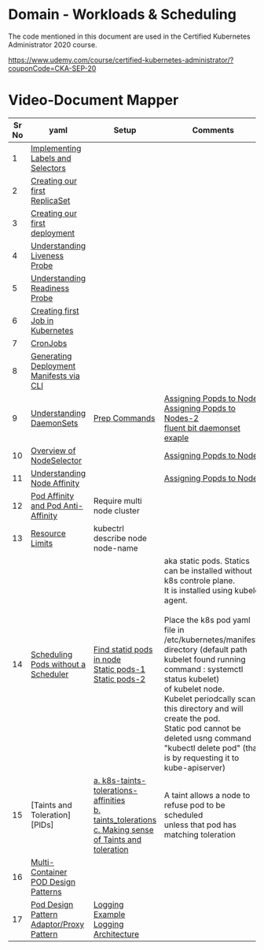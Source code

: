 # Domain - Workloads & Scheduling

The code mentioned in this document are used in the Certified Kubernetes Administrator 2020 course.

https://www.udemy.com/course/certified-kubernetes-administrator/?couponCode=CKA-SEP-20


# Video-Document Mapper

| Sr No | yaml  | Setup | Comments |
| ------ | ------ | ------ |------ |
| 1 | [Implementing Labels and Selectors][PlDa] |             |            |
| 2 | [Creating our first ReplicaSet][PlDb] |             |             |
| 3 | [Creating our first deployment][PlDc]|             |             |
| 4 | [Understanding Liveness Probe][PlDd] |             |             |
| 5 | [Understanding Readiness Probe][PlDe] |             |             |
| 6 | [Creating first Job in Kubernetes][PlDf] |             |             |
| 7 | [CronJobs][PlDg] |             |             |
| 8 | [Generating Deployment Manifests via CLI][PlDh] |             |             |
| 9 | [Understanding DaemonSets][PlDi] | [Prep Commands][PlDp]           | [Assigning Popds to Nodes][PlDh] <br/> [Assigning Popds to Nodes-2][PlDq] <br/> [fluent bit daemonset exaple][PlDq1]      |
| 10 | [Overview of NodeSelector][PlDj] |             |[Assigning Popds to Nodes][PlDh]            |
| 11 | [Understanding Node Affinity][PlDk] |             |[Assigning Popds to Nodes][PlDh]             |
| 12 | [Pod Affinity and Pod Anti-Affinity][PlDl] |  Require multi node cluster           |             |
| 13 | [Resource Limits][PlDm] | kubectrl describe node node-name            |             |
| 14 | [Scheduling Pods without a Scheduler][PlDn] | [Find statid pods in node][PlDr1]<br/>  [Static pods-1][PlDr2]<br/>  [Static pods-2][PlDr3]       | aka static pods. Statics can be installed without k8s controle plane. <br/> It is installed using kubelet agent. <br/> <br/> Place the k8s pod yaml file in /etc/kubernetes/manifests directory (default path kubelet found  running command :  systemctl status kubelet) <br/> of kubelet node.  <br/>Kubelet periodcally scan this directory and will create the pod.  <br/> Static pod cannot be deleted usng command "kubectl delete pod" (that is by requesting it to kube-apiserver)|
| 15 | [Taints and Toleration][PlDs] | [a. k8s-taints-tolerations-affinities][PlDs1]  <br/> [b. taints_tolerations][PlDs2] <br/> [c. Making sense of Taints and toleration][PlDs3]      | A taint allows a node to refuse pod to be scheduled  <br/> unless that pod has matching toleration            |
| 16 | [Multi-Container POD Design Patterns][PlDt] |             |             |
| 17 | [Pod Design Pattern Adaptor/Proxy Pattern][PlDt1] |   [Logging Example][PlDt2]  <br/> [Logging Architecture][PlDt3]       |             |


   [PlDa]: <https://github.com/zealvora/certified-kubernetes-administrator/blob/master/Domain%202%20-%20Workloads%20%26%20Scheduling/labels.yaml>
   [PlDb]: <https://github.com/zealvora/certified-kubernetes-administrator/blob/master/Domain%202%20-%20Workloads%20%26%20Scheduling/replicaset.yaml>
   [PlDc]: <https://github.com/zealvora/certified-kubernetes-administrator/blob/master/Domain%202%20-%20Workloads%20%26%20Scheduling/deployment.yaml>
  [PlDd]: <https://github.com/zealvora/certified-kubernetes-administrator/blob/master/Domain%202%20-%20Workloads%20%26%20Scheduling/livenessprobe.yaml>
   [PlDe]: <https://github.com/zealvora/certified-kubernetes-administrator/blob/master/Domain%202%20-%20Workloads%20%26%20Scheduling/readinessprobe.yaml>
   [PlDf]: <https://github.com/zealvora/certified-kubernetes-administrator/blob/master/Domain%202%20-%20Workloads%20%26%20Scheduling/jobs.yaml>
   [PlDg]: <https://github.com/zealvora/certified-kubernetes-administrator/blob/master/Domain%202%20-%20Workloads%20%26%20Scheduling/cronjob.yaml>
[PlDh]: <https://github.com/zealvora/certified-kubernetes-administrator/blob/master/Domain%202%20-%20Workloads%20%26%20Scheduling/manifest-cli.md>
[PlDi]: <https://github.com/zealvora/certified-kubernetes-administrator/blob/master/Domain%202%20-%20Workloads%20%26%20Scheduling/daemonset.yaml>
[PlDj]: <https://github.com/zealvora/certified-kubernetes-administrator/blob/master/Domain%202%20-%20Workloads%20%26%20Scheduling/nodeSelector.yaml>
[PlDk]: <https://github.com/zealvora/certified-kubernetes-administrator/blob/master/Domain%202%20-%20Workloads%20%26%20Scheduling/node-affinity-combined.md>
[PlDl]: <https://github.com/zealvora/certified-kubernetes-administrator/blob/master/Domain%202%20-%20Workloads%20%26%20Scheduling/podaffinity-required.yaml>
[PlDm]: <https://github.com/zealvora/certified-kubernetes-administrator/blob/master/Domain%202%20-%20Workloads%20%26%20Scheduling/requests-limits.yaml>
[PlDn]: <https://github.com/zealvora/certified-kubernetes-administrator/blob/master/Domain%202%20-%20Workloads%20%26%20Scheduling/pod-without-scheduler.md>

[PlDo]: <https://kubernetes.io/docs/concepts/scheduling-eviction/assign-pod-node/#:~:text=Run%20kubectl%20get%20nodes%20to,the%20node%20you've%20chosen>
[PlDp]: <https://github.com/spectree/certified-kubernetes-administrator/blob/master/Command_Setup_Commands.md>
[PlDq]: <https://medium.com/kubernetes-tutorials/learn-how-to-assign-pods-to-nodes-in-kubernetes-using-nodeselector-and-affinity-features-e62c437f3cf8>
[PlDq1]: <https://github.com/fluent/fluentd-kubernetes-daemonset/blob/master/fluentd-daemonset-elasticsearch-rbac.yaml>  

[PlDr1]: <https://stackoverflow.com/questions/65657808/how-to-identify-static-pods-via-kubectl-command>
[PlDr2]: <https://blog.mayadata.io/openebs/static-pods-in-kubernetes>
[PlDr3]:<https://kubernetes.io/docs/tasks/configure-pod-container/static-pod/>

[PlDs1]: <https://banzaicloud.com/blog/k8s-taints-tolerations-affinities/>
[PlDs2]: <https://docs.openshift.com/container-platform/3.6/admin_guide/scheduling/taints_tolerations.html>
[PlDs3]: <https://medium.com/kubernetes-tutorials/making-sense-of-taints-and-tolerations-in-kubernetes-446e75010f4e>

[PlDt]:  <https://rx-m.com/ckad-online-training/ckad-online-training-module-2/#ckadmod2-multicontainerpods>
[PlDt1]: <https://github.com/spectree/certified-kubernetes-administrator/blob/master/Domain%202%20-%20Workloads%20%26%20Scheduling/adapter.yaml>
[PlDt2]: <https://medium.com/kubernetes-tutorials/cluster-level-logging-in-kubernetes-with-fluentd-e59aa2b6093a>
[PlDt3]: <https://kubernetes.io/docs/concepts/cluster-administration/logging/>
